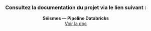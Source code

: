<div align="center">

### Consultez la documentation du projet via le lien suivant :
**Séismes — Pipeline Databricks**  
<a href="https://fouzi-bousebsi.gitbook.io/fouzi-bousebsi-docs/">Voir la doc</a>

</div>

